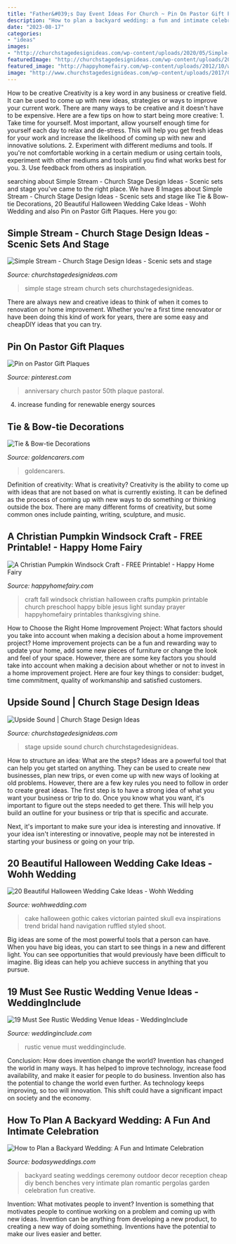 ```yaml
---
title: "Father&#039;s Day Event Ideas For Church ~ Pin On Pastor Gift Plaques"
description: "How to plan a backyard wedding: a fun and intimate celebration"
date: "2023-08-17"
categories:
- "ideas"
images:
- "http://churchstagedesignideas.com/wp-content/uploads/2020/05/Simple-Stream-Stage-Design.jpg"
featuredImage: "http://churchstagedesignideas.com/wp-content/uploads/2020/05/Simple-Stream-Stage-Design.jpg"
featured_image: "http://happyhomefairy.com/wp-content/uploads/2012/10/windsock-41.jpg"
image: "http://www.churchstagedesignideas.com/wp-content/uploads/2017/01/Upside-Sound-Stage-Design.jpg"
---
```



How to be creative
Creativity is a key word in any business or creative field. It can be used to come up with new ideas, strategies or ways to improve your current work. There are many ways to be creative and it doesn't have to be expensive. Here are a few tips on how to start being more creative: 1. Take time for yourself. Most important, allow yourself enough time for yourself each day to relax and de-stress. This will help you get fresh ideas for your work and increase the likelihood of coming up with new and innovative solutions. 2. Experiment with different mediums and tools. If you're not comfortable working in a certain medium or using certain tools, experiment with other mediums and tools until you find what works best for you. 3. Use feedback from others as inspiration.

	

		
searching about Simple Stream - Church Stage Design Ideas - Scenic sets and stage you've came to the right place. We have 8 Images about Simple Stream - Church Stage Design Ideas - Scenic sets and stage like Tie &amp; Bow-tie Decorations, 20 Beautiful Halloween Wedding Cake Ideas - Wohh Wedding and also Pin on Pastor Gift Plaques. Here you go:
		
    
## Simple Stream - Church Stage Design Ideas - Scenic Sets And Stage

<img loading=lazy src="http://churchstagedesignideas.com/wp-content/uploads/2020/05/Simple-Stream-Stage-Design.jpg" onerror="this.onerror=null;this.src='https://tse4.mm.bing.net/th?id=OIP.OAeGnC_o-zpdTlAKbTv1XwHaDv&amp;pid=15.1';" alt="Simple Stream - Church Stage Design Ideas - Scenic sets and stage">

_Source: churchstagedesignideas.com_

>simple stage stream church sets churchstagedesignideas. 

	

There are always new and creative ideas to think of when it comes to renovation or home improvement. Whether you're a first time renovator or have been doing this kind of work for years, there are some easy and cheapDIY ideas that you can try.

    
## Pin On Pastor Gift Plaques

<img loading=lazy src="https://i.pinimg.com/736x/bc/d1/2c/bcd12c537176b1de16c52bb7e4574894.jpg" onerror="this.onerror=null;this.src='https://tse4.mm.bing.net/th?id=OIP.-tmbaMU4lsFZyCNy408tJwHaJ_&amp;pid=15.1';" alt="Pin on Pastor Gift Plaques">

_Source: pinterest.com_

>anniversary church pastor 50th plaque pastoral. 

	

4. increase funding for renewable energy sources

    
## Tie &amp; Bow-tie Decorations

<img loading=lazy src="http://www.goldencarers.com/hero-images/fathers-day-decoration-pinterest.jpg" onerror="this.onerror=null;this.src='https://tse3.mm.bing.net/th?id=OIP.yafam1q66RKu5_V8k9pY9QHaKM&amp;pid=15.1';" alt="Tie &amp; Bow-tie Decorations">

_Source: goldencarers.com_

>goldencarers. 

	

Definition of creativity: What is creativity?
Creativity is the ability to come up with ideas that are not based on what is currently existing. It can be defined as the process of coming up with new ways to do something or thinking outside the box. There are many different forms of creativity, but some common ones include painting, writing, sculpture, and music.

    
## A Christian Pumpkin Windsock Craft - FREE Printable! - Happy Home Fairy

<img loading=lazy src="http://happyhomefairy.com/wp-content/uploads/2012/10/windsock-41.jpg" onerror="this.onerror=null;this.src='https://tse3.mm.bing.net/th?id=OIP.vGP4h9WmTTXYgi2nAhUYCAHaLH&amp;pid=15.1';" alt="A Christian Pumpkin Windsock Craft - FREE Printable! - Happy Home Fairy">

_Source: happyhomefairy.com_

>craft fall windsock christian halloween crafts pumpkin printable church preschool happy bible jesus light sunday prayer happyhomefairy printables thanksgiving shine. 

	

How to Choose the Right Home Improvement Project: What factors should you take into account when making a decision about a home improvement project?
Home improvement projects can be a fun and rewarding way to update your home, add some new pieces of furniture or change the look and feel of your space. However, there are some key factors you should take into account when making a decision about whether or not to invest in a home improvement project. Here are four key things to consider: budget, time commitment, quality of workmanship and satisfied customers.

    
## Upside Sound | Church Stage Design Ideas

<img loading=lazy src="http://www.churchstagedesignideas.com/wp-content/uploads/2017/01/Upside-Sound-Stage-Design.jpg" onerror="this.onerror=null;this.src='https://tse2.mm.bing.net/th?id=OIP.UjeSrucyrgkKvZI6rHM6dAHaDL&amp;pid=15.1';" alt="Upside Sound | Church Stage Design Ideas">

_Source: churchstagedesignideas.com_

>stage upside sound church churchstagedesignideas. 

	

How to structure an idea: What are the steps?
Ideas are a powerful tool that can help you get started on anything. They can be used to create new businesses, plan new trips, or even come up with new ways of looking at old problems. However, there are a few key rules you need to follow in order to create great ideas.
The first step is to have a strong idea of what you want your business or trip to do. Once you know what you want, it's important to figure out the steps needed to get there. This will help you build an outline for your business or trip that is specific and accurate.

Next, it's important to make sure your idea is interesting and innovative. If your idea isn't interesting or innovative, people may not be interested in starting your business or going on your trip.

    
## 20 Beautiful Halloween Wedding Cake Ideas - Wohh Wedding

<img loading=lazy src="http://wohhwedding.com/wp-content/uploads/2016/06/Victorian-Gothic-Halloween-Wedding-Cake.jpg" onerror="this.onerror=null;this.src='https://tse1.mm.bing.net/th?id=OIP.QiuBFf7ExU-j91vAQMzRuADIEs&amp;pid=15.1';" alt="20 Beautiful Halloween Wedding Cake Ideas - Wohh Wedding">

_Source: wohhwedding.com_

>cake halloween gothic cakes victorian painted skull eva inspirations trend bridal hand navigation ruffled styled shoot. 

	

Big ideas are some of the most powerful tools that a person can have. When you have big ideas, you can start to see things in a new and different light. You can see opportunities that would previously have been difficult to imagine. Big ideas can help you achieve success in anything that you pursue.

    
## 19 Must See Rustic Wedding Venue Ideas - WeddingInclude

<img loading=lazy src="https://www.weddinginclude.com/wp-content/uploads/2017/05/Rustic-chic-venue-wedding-ideas.jpg" onerror="this.onerror=null;this.src='https://tse4.mm.bing.net/th?id=OIP.sW8CD5t6F7hTFhFHWphXXAHaKS&amp;pid=15.1';" alt="19 Must See Rustic Wedding Venue Ideas - WeddingInclude">

_Source: weddinginclude.com_

>rustic venue must weddinginclude. 

	

Conclusion: How does invention change the world?
Invention has changed the world in many ways. It has helped to improve technology, increase food availability, and make it easier for people to do business. Invention also has the potential to change the world even further. As technology keeps improving, so too will innovation. This shift could have a significant impact on society and the economy.

    
## How To Plan A Backyard Wedding: A Fun And Intimate Celebration

<img loading=lazy src="https://bodasyweddings.com/wp-content/uploads/2018/05/garden-pergolas-.jpg" onerror="this.onerror=null;this.src='https://tse2.mm.bing.net/th?id=OIP.y6EVMXS7bwy1kJKWQ16hJAAAAA&amp;pid=15.1';" alt="How to Plan a Backyard Wedding: A Fun and Intimate Celebration">

_Source: bodasyweddings.com_

>backyard seating weddings ceremony outdoor decor reception cheap diy bench benches very intimate plan romantic pergolas garden celebration fun creative. 

	

Invention: What motivates people to invent?
Invention is something that motivates people to continue working on a problem and coming up with new ideas. Invention can be anything from developing a new product, to creating a new way of doing something. Inventions have the potential to make our lives easier and better.

